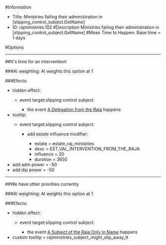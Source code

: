 #Information
 - Title: Ministries failing their administration in [slipping_control_subject.GetName]
 - ID: rajministries.102
#Description
Ministries failing their administration in [slipping_control_subject.GetName]
#Mean Time to Happen:
Base time = 1 days

#Options

___
##It's time for an intervention!

###AI weighting:
AI weights this option at 1


###Efects:<ul><li>hidden effect:</li><ul><li>event target:slipping control subject:</li><ul><li>the event [A Delegation from the Raja](../events/a_delegation_from_the_raja.md) happens</li></ul></ul><li>tooltip:</li><ul><li>event target:slipping control subject:</li><ul><li>add estate influence modifier:</li><ul><li>estate = estate_raj_ministries</li><li>desc = EST_VAL_INTERVENTION_FROM_THE_RAJA</li><li>influence = 20</li><li>duration = 3650</li></ul></ul></ul><li>add adm power = -50</li><li>add dip power = -50</li></ul>

___
##We have other priorities currently

###AI weighting:
AI weights this option at 1


###Efects:<ul><li>hidden effect:</li><ul><li>event target:slipping control subject:</li><ul><li>the event [A Subject of the Raja Only in Name](../events/a_subject_of_the_raja_only_in_name.md) happens</li></ul></ul><li>custom tooltip = rajministries_subject_might_slip_away_tt</li></ul>
